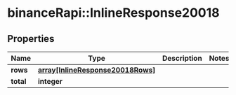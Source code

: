 # binanceRapi::InlineResponse20018


## Properties
Name | Type | Description | Notes
------------ | ------------- | ------------- | -------------
**rows** | [**array[InlineResponse20018Rows]**](inline_response_200_18_rows.md) |  | 
**total** | **integer** |  | 


